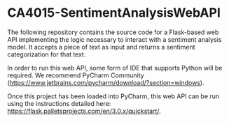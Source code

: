 # CA4015-SentimentAnalysisWebAPI
 The following repository contains the source code for a Flask-based web API implementing the logic necessary to interact with a sentiment analysis model. It accepts a piece of text as input and returns a sentiment categorization for that text.

 In order to run this web API, some form of IDE that supports Python will be required. We recommend PyCharm Community (https://www.jetbrains.com/pycharm/download/?section=windows).
 
 Once this project has been loaded into PyCharm, this web API can be run using the instructions detailed here: https://flask.palletsprojects.com/en/3.0.x/quickstart/.
